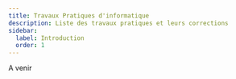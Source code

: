 ```yaml
---
title: Travaux Pratiques d'informatique
description: Liste des travaux pratiques et leurs corrections
sidebar:
  label: Introduction
  order: 1
---
```


A venir